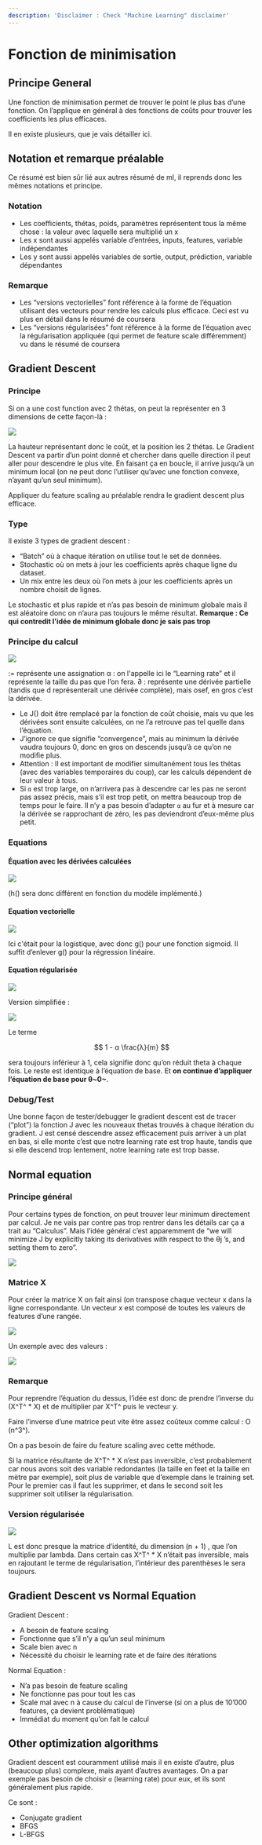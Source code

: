```yaml
---
description: 'Disclaimer : Check "Machine Learning" disclaimer'
---
```


# Fonction de minimisation

## Principe General

Une fonction de minimisation permet de trouver le point le plus bas d’une fonction. On l’applique en général à des fonctions de coûts pour trouver les coefficients les plus efficaces.

Il en existe plusieurs, que je vais détailler ici.

## Notation et remarque préalable

Ce résumé est bien sûr lié aux autres résumé de ml, il reprends donc les mêmes notations et principe.

### Notation

* Les coefficients, thétas, poids, paramètres représentent tous la même chose : la valeur avec laquelle sera multiplié un x
* Les x sont aussi appelés variable d’entrées, inputs, features, variable indépendantes
* Les y sont aussi appelés variables de sortie, output, prédiction, variable dépendantes

### Remarque

* Les “versions vectorielles” font référence à la forme de l’équation utilisant des vecteurs pour rendre les calculs plus efficace. Ceci est vu plus en détail dans le résumé de coursera
* Les “versions régularisées” font référence à la forme de l’équation avec la régularisation appliquée \(qui permet de feature scale différemment\) vu dans le résumé de coursera

## Gradient Descent

### Principe

Si on a une cost function avec 2 thétas, on peut la représenter en 3 dimensions de cette façon-là :

![](../../.gitbook/assets/gradient-descent.png)

La hauteur représentant donc le coût, et la position les 2 thétas. Le Gradient Descent va partir d’un point donné et chercher dans quelle direction il peut aller pour descendre le plus vite. En faisant ça en boucle, il arrive jusqu’à un minimum local \(on ne peut donc l’utiliser qu’avec une fonction convexe, n’ayant qu’un seul minimum\).

Appliquer du feature scaling au préalable rendra le gradient descent plus efficace.

### Type

Il existe 3 types de gradient descent :

* “Batch” où à chaque itération on utilise tout le set de données.
* Stochastic où on mets à jour les coefficients après chaque ligne du dataset.
* Un mix entre les deux où l’on mets à jour les coefficients après un nombre choisit de lignes.

Le stochastic et plus rapide et n’as pas besoin de minimum globale mais il est aléatoire donc on n’aura pas toujours le même résultat. **Remarque : Ce qui contredit l'idée de minimum globale donc je sais pas trop**

### Principe du calcul

![](../../.gitbook/assets/gradient_calcul.png)

:= représente une assignation α : on l'appelle ici le “Learning rate” et il représente la taille du pas que l’on fera. ∂ : représente une dérivée partielle \(tandis que d représenterait une dérivée complète\), mais osef, en gros c’est la dérivée.

* Le J\(\) doit être remplacé par la fonction de coût choisie, mais vu que les dérivées sont ensuite calculées, on ne l’a retrouve pas tel quelle dans l’équation.
* J’ignore ce que signifie “convergence”, mais au minimum la dérivée vaudra toujours 0, donc en gros on descends jusqu’à ce qu’on ne modifie plus.
* Attention : Il est important de modifier simultanément tous les thétas \(avec des variables temporaires du coup\), car les calculs dépendent de leur valeur à tous.
* Si `α` est trop large, on n’arrivera pas à descendre car les pas ne seront pas assez précis, mais s’il est trop petit, on mettra beaucoup trop de temps pour le faire. Il n’y a pas besoin d’adapter `α` au fur et à mesure car la dérivée se rapprochant de zéro, les pas deviendront d’eux-même plus petit.

### Equations

#### Équation avec les dérivées calculées

![](../../.gitbook/assets/equation_derivee.png)

\(h\(\) sera donc différent en fonction du modèle implémenté.\)

#### Equation vectorielle

![](../../.gitbook/assets/equation_vectorielle.png)

Ici c'était pour la logistique, avec donc g\(\) pour une fonction sigmoid. Il suffit d’enlever g\(\) pour la régression linéaire.

#### Equation régularisée

![](../../.gitbook/assets/equation_regularisee.png)

Version simplifiée :

![](../../.gitbook/assets/equation_simplifie.png)

Le terme

$$
1 - α \frac{λ}{m}
$$

sera toujours inférieur à 1, cela signifie donc qu’on réduit theta à chaque fois. Le reste est identique à l’équation de base. Et **on continue d’appliquer l’équation de base pour θ~0~**.

### Debug/Test

Une bonne façon de tester/debugger le gradient descent est de tracer \(“plot”\) la fonction J avec les nouveaux thetas trouvés à chaque itération du gradient. J est censé descendre assez efficacement puis arriver à un plat en bas, si elle monte c’est que notre learning rate est trop haute, tandis que si elle descend trop lentement, notre learning rate est trop basse.

## Normal equation

### Principe général

Pour certains types de fonction, on peut trouver leur minimum directement par calcul. Je ne vais par contre pas trop rentrer dans les détails car ça a trait au “Calculus”. Mais l’idée général c’est apparemment de “we will minimize J by explicitly taking its derivatives with respect to the θj ’s, and setting them to zero”.

![](../../.gitbook/assets/normal_equation.png)

### Matrice X

Pour créer la matrice X on fait ainsi \(on transpose chaque vecteur x dans la ligne correspondante. Un vecteur x est composé de toutes les valeurs de features d’une rangée.

![](../../.gitbook/assets/x_matrix.png)

Un exemple avec des valeurs :

![](../../.gitbook/assets/x_matrix_value.png)

### Remarque

Pour reprendre l’équation du dessus, l’idée est donc de prendre l’inverse du \(X^T^ \* X\) et de multiplier par X^T^ puis le vecteur y.

Faire l’inverse d’une matrice peut vite être assez coûteux comme calcul : O \(n^3^\).

On a pas besoin de faire du feature scaling avec cette méthode.

Si la matrice résultante de X^T^ \* X n’est pas inversible, c’est probablement car nous avons soit des variable redondantes \(la taille en feet et la taille en mètre par exemple\), soit plus de variable que d’exemple dans le training set. Pour le premier cas il faut les supprimer, et dans le second soit les supprimer soit utiliser la régularisation.

### Version régularisée

![](../../.gitbook/assets/regularisee.png)

L est donc presque la matrice d’identité, du dimension \(n + 1\) , que l’on multiplie par lambda. Dans certain cas X^T^ \* X n’était pas inversible, mais en rajoutant le terme de régularisation, l’intérieur des parenthèses le sera toujours.

## Gradient Descent vs Normal Equation

Gradient Descent :

* A besoin de feature scaling
* Fonctionne que s’il n’y a qu’un seul minimum
* Scale bien avec n
* Nécessité du choisir le learning rate et de faire des itérations

Normal Equation :

* N’a pas besoin de feature scaling
* Ne fonctionne pas pour tout les cas
* Scale mal avec n à cause du calcul de l’inverse \(si on a plus de 10’000 features, ça devient problématique\)
* Immédiat du moment qu’on fait le calcul

## Other optimization algorithms

Gradient descent est couramment utilisé mais il en existe d’autre, plus \(beaucoup plus\) complexe, mais ayant d’autres avantages. On a par exemple pas besoin de choisir `α` \(learning rate\) pour eux, et ils sont généralement plus rapide.

Ce sont :

* Conjugate gradient
* BFGS
* L-BFGS 

